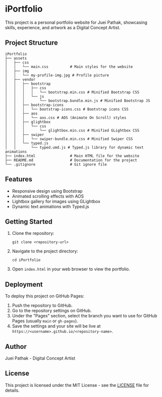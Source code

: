 # iPortfolio

This project is a personal portfolio website for Juei Pathak, showcasing skills, experience, and artwork as a Digital Concept Artist.

## Project Structure

```
iPortfolio
├── assets
│   ├── css
│   │   └── main.css          # Main styles for the website
│   ├── img
│   │   └── my-profile-img.jpg # Profile picture
│   ├── vendor
│   │   ├── bootstrap
│   │   │   ├── css
│   │   │   │   └── bootstrap.min.css # Minified Bootstrap CSS
│   │   │   └── js
│   │   │       └── bootstrap.bundle.min.js # Minified Bootstrap JS
│   │   ├── bootstrap-icons
│   │   │   └── bootstrap-icons.css # Bootstrap icons CSS
│   │   ├── aos
│   │   │   └── aos.css # AOS (Animate On Scroll) styles
│   │   ├── glightbox
│   │   │   └── css
│   │   │       └── glightbox.min.css # Minified GLightbox CSS
│   │   ├── swiper
│   │   │   └── swiper-bundle.min.css # Minified Swiper CSS
│   │   └── typed.js
│   │       └── typed.umd.js # Typed.js library for dynamic text animations
├── index.html                # Main HTML file for the website
├── README.md                 # Documentation for the project
└── .gitignore                # Git ignore file
```

## Features

- Responsive design using Bootstrap
- Animated scrolling effects with AOS
- Lightbox gallery for images using GLightbox
- Dynamic text animations with Typed.js

## Getting Started

1. Clone the repository:
   ```
   git clone <repository-url>
   ```

2. Navigate to the project directory:
   ```
   cd iPortfolio
   ```

3. Open `index.html` in your web browser to view the portfolio.

## Deployment

To deploy this project on GitHub Pages:

1. Push the repository to GitHub.
2. Go to the repository settings on GitHub.
3. Under the "Pages" section, select the branch you want to use for GitHub Pages (usually `main` or `gh-pages`).
4. Save the settings and your site will be live at `https://<username>.github.io/<repository-name>`.

## Author

Juei Pathak - Digital Concept Artist

## License

This project is licensed under the MIT License - see the [LICENSE](LICENSE) file for details.